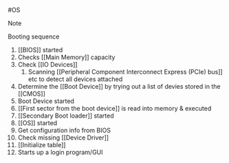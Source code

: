 #OS
>[!note]
>Booting sequence
>1. [[BIOS]] started
>	1. Checks [[Main Memory]] capacity
>	2. Check [[IO Devices]]
>		1. Scanning [[Peripheral Component Interconnect Express (PCIe) bus]] etc to detect all devices attached
>	3. Determine the [[Boot Device]] by trying out a list of devies stored in the [[CMOS]]
>2. Boot Device started
>	1. [[First sector from the boot device]] is read into memory & executed
>3. [[Secondary Boot loader]] started
>4. [[OS]] started
>	1. Get configuration info from BIOS
>	2. Check missing [[Device Driver]]
>	3. [[Initialize table]]
>	4. Starts up a login program/GUI